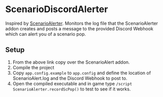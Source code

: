 ﻿# ScenarioDiscordAlerter

Inspired by [ScenarioAlerter](https://www.returnofreckoning.com/forum/viewtopic.php?f=66&t=20524). Monitors the log file that the ScenarioAlerter addon creates and posts a message to the provided Discord Webhook which can alert you of a scenario pop.

## Setup

1. From the above link copy over the ScenarioAlert addon.
1. Compile the project
1. Copy `app.config.example` to `app.config` and define the location of ScenarioAlert.log and the Discord Webhook to post to.
1. Open the compiled executable and in game type `/script ScenarioAlerter.recordScPop()` to test to see if it works.
